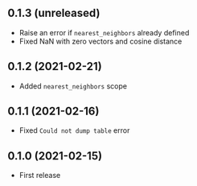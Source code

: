 ## 0.1.3 (unreleased)

- Raise an error if `nearest_neighbors` already defined
- Fixed NaN with zero vectors and cosine distance

## 0.1.2 (2021-02-21)

- Added `nearest_neighbors` scope

## 0.1.1 (2021-02-16)

- Fixed `Could not dump table` error

## 0.1.0 (2021-02-15)

- First release
